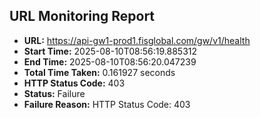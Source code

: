 ## URL Monitoring Report

- **URL:** https://api-gw1-prod1.fisglobal.com/gw/v1/health
- **Start Time:** 2025-08-10T08:56:19.885312
- **End Time:** 2025-08-10T08:56:20.047239
- **Total Time Taken:** 0.161927 seconds
- **HTTP Status Code:** 403
- **Status:** Failure
- **Failure Reason:** HTTP Status Code: 403
